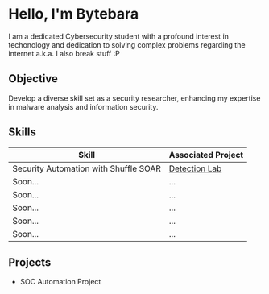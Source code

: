 # Hello, I'm Bytebara

I am a dedicated Cybersecurity student with a profound interest in techonology and dedication to solving complex problems regarding the internet a.k.a. I also break stuff :P

## Objective

Develop a diverse skill set as a security researcher, enhancing my expertise in malware analysis and information security. 

## Skills

| Skill                                         | Associated Project         |
|-----------------------------------------------|----------------------------|
| Security Automation with Shuffle SOAR          | <a href="https://imgur.com/a/QVdMa8q">Detection Lab</a>|
| Soon... | ... |
| Soon...        | ...|
| Soon...    | ...
| Soon...              | ...|
| Soon... | ... |


## Projects
- SOC Automation Project
